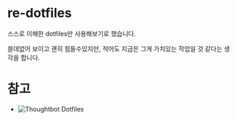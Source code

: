 # re-dotfiles

스스로 이해한 dotfiles만 사용해보기로 했습니다. 

쓸데없어 보이고 괜히 힘들수있지만, 적어도 지금은 그게 가치있는 작업일 것 같다는 생각을 합니다. 


# 참고
- ![Thoughtbot Dotfiles](https://github.com/thoughtbot/dotfiles)


